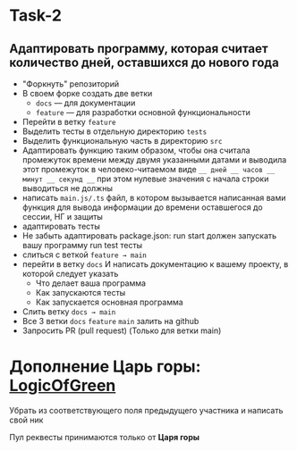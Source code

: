 # Task-2
## Адаптировать программу, которая считает количество дней, оставшихся до нового года
- "Форкнуть" репозиторий
- В своем форке создать две ветки
	- `docs` — для документации
	- `feature` — для разработки основной функциональности
- Перейти в ветку `feature` 
- Выделить тесты в отдельную директорию `tests`
- Выделить функциональную часть в директорию `src`
- Адаптировать функцию таким образом, чтобы она считала промежуток времени между двумя указанными датами и выводила этот промежуток в человеко-читаемом виде `__ дней __ часов __ минут __ секунд __`  при этом нулевые значения с начала строки выводиться не должны
- написать `main.js/.ts` файл, в котором вызывается написанная вами функция для вывода информации до времени оставшегося до сессии, НГ и защиты
- адаптировать тесты
- Не забыть адаптировать package.json: 
run start должен запускать вашу программу run test тесты
- слиться с веткой `feature → main`
- перейти в ветку `docs` И написать документацию к вашему проекту, в которой следует указать
	- Что делает ваша программа
	- Как запускаются тесты
	- Как запускается основная программа
- Слить ветку `docs → main`
- Все 3 ветки `docs` `feature` `main` залить на github
- Запросить PR (pull request) (Только для ветки main)


# Дополнение **Царь горы**: [LogicOfGreen](//github.com/LogicOfGreen)

Убрать из соответствующего поля предыдущего участника и написать свой ник

Пул реквесты принимаются только от **Царя горы**
